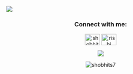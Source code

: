 <p> <img src="https://readme-typing-svg.demolab.com?font=Fira+Code&size=22&pause=1000&center=true&vCenter=true&random=false&width=435&lines=Hey+there!;I'm+Rishi+Somani!;I'm+a+Ruby+on+Rails+Developer;"> </p>
<!-- <p align="center"> 
   🔭 Find my work on https://www.shobhitjain.in
</p> -->
<h3 align="center">Connect with me:</h3>
<p align="center">
   <a href="https://www.linkedin.com/in/rishi-somani-b49344188/" target="blank"><img align="center" src="https://raw.githubusercontent.com/rahuldkjain/github-profile-readme-generator/master/src/images/icons/Social/linked-in-alt.svg" alt="shobhitjain09" height="30" width="40" /></a>
   <a href="https://instagram.com/somanirishi" target="blank"><img align="center" src="https://raw.githubusercontent.com/rahuldkjain/github-profile-readme-generator/master/src/images/icons/Social/instagram.svg" alt="rishi" height="30" width="40" /></a>
</p>
<p align="center">
   <img align="center" src="https://streak-stats.demolab.com/?user=R95-del&theme=dark&border_radius=20&date_format=j%20M%5B%20Y%5D">
</p>
<p align="center"> <img src="https://komarev.com/ghpvc/?username=R95-del&label=Profile%20views&color=0e75b6&style=flat&theme=dark" alt="shobhits7" /> </p>
